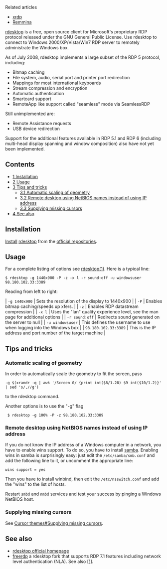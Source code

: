 Related articles

*   [xrdp](/index.php/Xrdp "Xrdp")
*   [Remmina](/index.php/Remmina "Remmina")

[rdesktop](http://www.rdesktop.org/) is a free, open source client for Microsoft's proprietary RDP protocol released under the GNU General Public License. Use rdesktop to connect to Windows 2000/XP/Vista/Win7 RDP server to remotely administrate the Windows box.

As of July 2008, rdesktop implements a large subset of the RDP 5 protocol, including:

*   Bitmap caching
*   File system, audio, serial port and printer port redirection
*   Mappings for most international keyboards
*   Stream compression and encryption
*   Automatic authentication
*   Smartcard support
*   RemoteApp like support called "seamless" mode via SeamlessRDP

Still unimplemented are:

*   Remote Assistance requests
*   USB device redirection

Support for the additional features available in RDP 5.1 and RDP 6 (including multi-head display spanning and window composition) also have not yet been implemented.

## Contents

*   [1 Installation](#Installation)
*   [2 Usage](#Usage)
*   [3 Tips and tricks](#Tips_and_tricks)
    *   [3.1 Automatic scaling of geometry](#Automatic_scaling_of_geometry)
    *   [3.2 Remote desktop using NetBIOS names instead of using IP address](#Remote_desktop_using_NetBIOS_names_instead_of_using_IP_address)
    *   [3.3 Supplying missing cursors](#Supplying_missing_cursors)
*   [4 See also](#See_also)

## Installation

[Install](/index.php/Install "Install") [rdesktop](https://www.archlinux.org/packages/?name=rdesktop) from the [official repositories](/index.php/Official_repositories "Official repositories").

## Usage

For a complete listing of options see [rdesktop(1)](https://jlk.fjfi.cvut.cz/arch/manpages/man/rdesktop.1). Here is a typical line:

```
$ rdesktop -g 1440x900 -P -z -x l -r sound:off -u windowsuser 98.180.102.33:3389

```

Reading from left to right:

| `-g 1440x900` | Sets the resolution of the display to 1440x900 |
| `-P` | Enables bitmap caching/speeds up xfers. |
| `-z` | Enables RDP datastream compression |
| `-x l` | Uses the "lan" quality experience level, see the man page for additional options |
| `-r sound:off` | Redirects sound generated on the server to null |
| `-u windowsuser` | This defines the username to use when logging into the Windows box |
| `98.180.102.33:3389` | This is the IP address and port number of the target machine |

## Tips and tricks

### Automatic scaling of geometry

In order to automatically scale the geometry to fit the screen, pass

```
-g $(xrandr -q | awk '/Screen 0/ {print int($8/1.28) $9 int($10/1.2)}' | sed 's/,//g')

```

to the rdesktop command.

Another options is to use the "-g" flag

```
 $ rdesktop -g 100% -P -z 98.180.102.33:3389

```

### Remote desktop using NetBIOS names instead of using IP address

If you do not know the IP address of a Windows computer in a network, you have to enable wins support. To do so, you have to install [samba](/index.php/Samba "Samba"). Enabling wins in samba is surprisingly easy: just edit the `/etc/samba/smb.conf` and add the following line to it, or uncomment the appropriate line:

```
wins support = yes

```

Then you have to install winbind, then edit the `/etc/nsswitch.conf` and add the "wins" to the list of hosts.

Restart `smbd` and `nmbd` services and test your success by pinging a Windows NetBIOS host.

### Supplying missing cursors

See [Cursor themes#Supplying missing cursors](/index.php/Cursor_themes#Supplying_missing_cursors "Cursor themes").

## See also

*   [rdesktop official homepage](http://www.rdesktop.org/)
*   [freerdp](https://www.archlinux.org/packages/?name=freerdp) a rdesktop fork that supports RDP 7.1 features including network level authentication (NLA). See also [[1]](http://askubuntu.com/a/97932/217269).